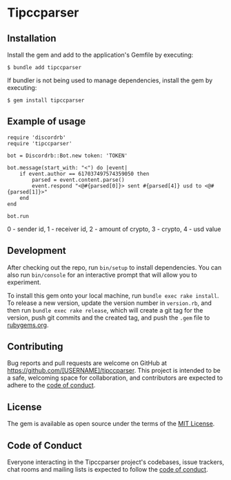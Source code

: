 # Tipccparser

## Installation

Install the gem and add to the application's Gemfile by executing:

    $ bundle add tipccparser

If bundler is not being used to manage dependencies, install the gem by executing:

    $ gem install tipccparser

## Example of usage

    require 'discordrb'
    require 'tipccparser'
    
    bot = Discordrb::Bot.new token: 'TOKEN'
    
    bot.message(start_with: "<") do |event|
        if event.author == 617037497574359050 then
            parsed = event.content.parse()
            event.respond "<@#{parsed[0]}> sent #{parsed[4]} usd to <@#{parsed[1]}>"
        end
    end

    bot.run

0 - sender id,
1 - receiver id,
2 - amount of crypto,
3 - crypto,
4 - usd value

## Development

After checking out the repo, run `bin/setup` to install dependencies. You can also run `bin/console` for an interactive prompt that will allow you to experiment.

To install this gem onto your local machine, run `bundle exec rake install`. To release a new version, update the version number in `version.rb`, and then run `bundle exec rake release`, which will create a git tag for the version, push git commits and the created tag, and push the `.gem` file to [rubygems.org](https://rubygems.org).

## Contributing

Bug reports and pull requests are welcome on GitHub at https://github.com/[USERNAME]/tipccparser. This project is intended to be a safe, welcoming space for collaboration, and contributors are expected to adhere to the [code of conduct](https://github.com/AvileForsure/tipccparser/blob/master/CODE_OF_CONDUCT.md).

## License

The gem is available as open source under the terms of the [MIT License](https://opensource.org/licenses/MIT).

## Code of Conduct

Everyone interacting in the Tipccparser project's codebases, issue trackers, chat rooms and mailing lists is expected to follow the [code of conduct](https://github.com/AvileForsure/tipccparser/blob/master/CODE_OF_CONDUCT.md).
